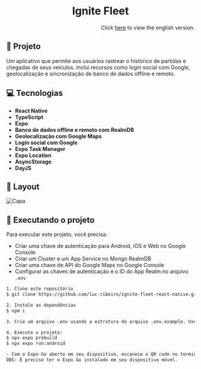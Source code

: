<div align="center">
  <h1>Ignite Fleet</h1>
</div>

<div align="right">
  Click <a href="https://github.com/luc-ribeiro/ignite-fleet-react-native/blob/main/README.md">here</a> to view the english version.
</div>

## 📄 Projeto

Um aplicativo que permite aos usuários rastrear o histórico de partidas e chegadas de seus veículos. Inclui recursos como login social com Google, geolocalização e sincronização de banco de dados offline e remoto.

## 💻 Tecnologias

- **React Native**
- **TypeScript**
- **Expo**
- **Banco de dados offline e remoto com RealmDB**
- **Geolocalização com Google Maps**
- **Login social com Google**
- **Expo Task Manager**
- **Expo Location**
- **AsyncStorage**
- **DayJS**

## 🔖 Layout 

![Capa](https://github.com/luc-ribeiro/ignite-fleet-react-native/assets/69688077/9fef128a-4699-4153-a01b-90b595f397a9)

## 🚀 Executando o projeto

Para executar este projeto, você precisa:

- Criar uma chave de autenticação para Android, iOS e Web no Google Console
- Criar um Cluster e um App Service no Mongo RealmDB
- Criar uma chave de API do Google Maps no Google Console
- Configurar as chaves de autenticação e o ID do App Realm no arquivo ```.env```

```bash
1. Clone este repositório
$ git clone https://github.com/luc-ribeiro/ignite-fleet-react-native.git

2. Instale as dependências 
$ npm i

3. Crie um arquivo .env usando a estrutura do arquivo .env.example. Use as chaves geradas anteriormente.

4. Execute o projeto:
$ npx expo prebuild
$ npx expo run:android

- Com o Expo Go aberto em seu dispositivo, escaneie o QR code no terminal.
OBS: É preciso ter o Expo Go instalado em seu dispositivo móvel.
```
